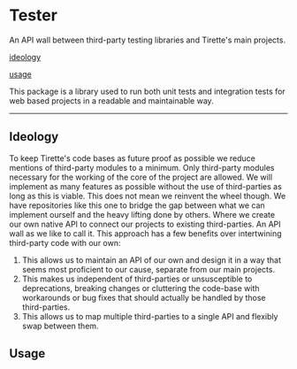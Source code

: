 # Tester

An API wall between third-party testing libraries and Tirette's main projects.

[ideology](#ideology)

[usage](#usage)

This package is a library used to run both unit tests and integration tests for web based projects in a readable and maintainable way.

---

## Ideology
To keep Tirette's code bases as future proof as possible we reduce mentions of third-party modules to a minimum. Only third-party modules necessary for the working of the core of the project are allowed. We will implement as many features as possible without the use of third-parties as long as this is viable. This does not mean we reinvent the wheel though. We have repositories like this one to bridge the gap between what we can implement ourself and the heavy lifting done by others. Where we create our own native API to connect our projects to existing third-parties. An API wall as we like to call it. This approach has a few benefits over intertwining third-party code with our own:
1. This allows us to maintain an API of our own and design it in a way that seems most proficient to our cause, separate from our main projects.
2. This makes us independent of third-parties or unsusceptible to deprecations, breaking changes or cluttering the code-base with workarounds or bug fixes that should actually be handled by those third-parties.
3. This allows us to map multiple third-parties to a single API and flexibly swap between them.

## Usage